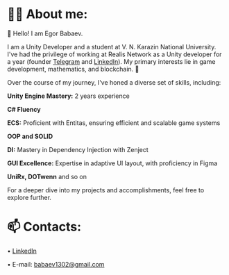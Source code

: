 # 🧑‍🦱 About me:
👋 Hello! I am Egor Babaev.

I am a Unity Developer and a student at V. N. Karazin National University. I've had the privilege of working at Realis Network as a Unity developer for a year (founder [Telegram](https://t.me/exLead) and [LinkedIn](https://www.linkedin.com/in/sergey-zasorin-1a2516152/)). My primary interests lie in game development, mathematics, and blockchain. 👀

Over the course of my journey, I've honed a diverse set of skills, including:

**Unity Engine Mastery:** 2 years experience 

**C# Fluency** 

**ECS:** Proficient with Entitas, ensuring efficient and scalable game systems

**OOP and SOLID**

**DI:** Mastery in Dependency Injection with Zenject

**GUI Excellence:** Expertise in adaptive UI layout, with proficiency in Figma

**UniRx, DOTwenn** and so on 

For a deeper dive into my projects and accomplishments, feel free to explore further.
# 📫 Contacts:
• [LinkedIn](https://www.linkedin.com/in/egor-babaev/)

• E-mail: babaev1302@gmail.com
